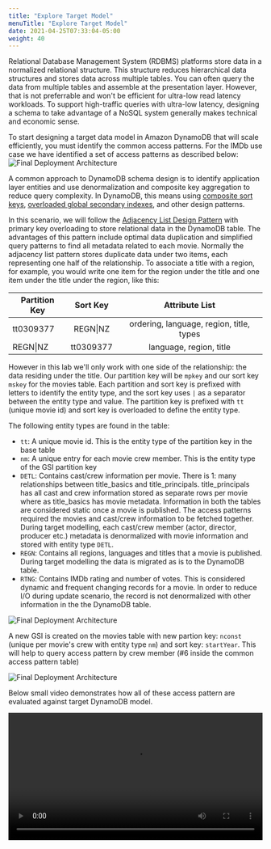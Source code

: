 ```yaml
---
title: "Explore Target Model"
menuTitle: "Explore Target Model"
date: 2021-04-25T07:33:04-05:00
weight: 40
---
```


Relational Database Management System (RDBMS) platforms store data in a normalized relational structure. This structure reduces hierarchical data structures and stores data across multiple tables.
You can often query the data from multiple tables and assemble at the presentation layer. However, that is not preferrable and won't be efficient for ultra-low read latency workloads.
To support high-traffic queries with ultra-low latency, designing a schema to take advantage of a NoSQL system generally makes technical and economic sense.

To start designing a target data model in Amazon DynamoDB that will scale efficiently, you must identify the common access patterns. For the IMDb use case we have identified a set of access patterns as described below:
![Final Deployment Architecture](/images/migration32.png)

A common approach to DynamoDB schema design is to identify application layer entities and use denormalization and composite key aggregation to reduce query complexity.
In DynamoDB, this means using [composite sort keys](https://docs.aws.amazon.com/amazondynamodb/latest/developerguide/bp-sort-keys.html), [overloaded global secondary indexes](https://docs.aws.amazon.com/amazondynamodb/latest/developerguide/bp-gsi-overloading.html), and other design patterns.


In this scenario, we will follow the [Adjacency List Design Pattern](https://docs.aws.amazon.com/amazondynamodb/latest/developerguide/bp-adjacency-graphs.html#bp-adjacency-lists) with primary key overloading to store relational data in the DynamoDB table. The advantages of this pattern include optimal data duplication and simplified query patterns to find all metadata related to each movie. Normally the adjacency list pattern stores duplicate data under two items, each representing one half of the relationship. To associate a title with a region, for example, you would write one item for the region under the title and one item under the title under the region, like this:

| Partition Key        |  Sort Key           | Attribute List         |
| ------------- |:-------------:|:-------------:|
| tt0309377     | REGN\|NZ | ordering, language, region, title, types |
| REGN\|NZ      | tt0309377 | language, region, title  |

However in this lab we'll only work with one side of the relationship: the data residing under the title. Our partition key will be `mpkey` and our sort key `mskey` for the movies table. Each partition and sort key is prefixed with letters to identify the entity type, and the sort key uses `|` as a separator between the entity type and value.
The partition key is prefixed with `tt` (unique movie id) and sort key is overloaded to define the entity type.

The following entity types are found in the table:

- `tt`: A unique movie id. This is the entity type of the partition key in the base table
- `nm`: A unique entry for each movie crew member. This is the entity type of the GSI partition key
- `DETL`: Contains cast/crew information per movie. There is 1: many relationships between title_basics and title_principals.
title_principals has all cast and crew information stored as separate rows per movie where as title_basics has movie metadata.
Information in both the tables are considered static once a movie is published. The access patterns required the movies and cast/crew information to be fetched together.
During target modelling, each cast/crew member (actor, director, producer etc.) metadata is denormalized with movie information and stored with entity type `DETL`.
- `REGN`: Contains all regions, languages and titles that a movie is published.
During target modelling the data is migrated as is to the DynamoDB table.
- `RTNG`: Contains IMDb rating and number of votes. This is considered dynamic and frequent changing records for a movie.
In order to reduce I/O during update scenario, the record is not denormalized with other information in the the DynamoDB table.

![Final Deployment Architecture](/images/migration33.png)

A new GSI is created on the movies table with new partion key: `nconst` (unique per movie's crew with entity type `nm`) and sort key: `startYear`. This will help to query access pattern by crew member (#6 inside the common access pattern table)

![Final Deployment Architecture](/images/migration34.png)

Below small video demonstrates how all of these access pattern are evaluated against target DynamoDB model.

<video width=100% controls autoplay>
    <source src="https://www.amazondynamodblabs.com/static/rdbms-migration/migration36.mp4" type="video/mp4">
    Your browser does not support the video tag.
</video>
